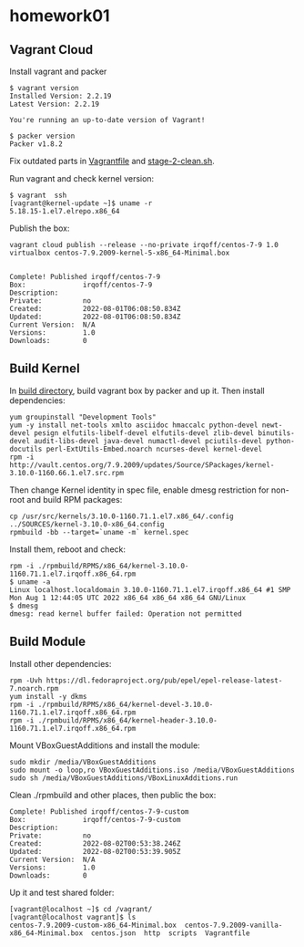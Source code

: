 # homework01

## Vagrant Cloud

Install vagrant and packer
```
$ vagrant version
Installed Version: 2.2.19
Latest Version: 2.2.19
 
You're running an up-to-date version of Vagrant!

$ packer version
Packer v1.8.2
```
Fix outdated parts in [Vagrantfile](./packer/Vagrantfile) and [stage-2-clean.sh](./packer/scripts/stage-2-clean.sh).

Run vagrant and check kernel version:
```
$ vagrant  ssh
[vagrant@kernel-update ~]$ uname -r
5.18.15-1.el7.elrepo.x86_64
```
Publish the box:
```
vagrant cloud publish --release --no-private irqoff/centos-7-9 1.0 virtualbox centos-7.9.2009-kernel-5-x86_64-Minimal.box


Complete! Published irqoff/centos-7-9
Box:              irqoff/centos-7-9
Description:      
Private:          no
Created:          2022-08-01T06:08:50.834Z
Updated:          2022-08-01T06:08:50.834Z
Current Version:  N/A
Versions:         1.0
Downloads:        0
```

## Build Kernel
In [build directory](./build), build vagrant box by packer and up it. Then install dependencies:
```
yum groupinstall "Development Tools"
yum -y install net-tools xmlto asciidoc hmaccalc python-devel newt-devel pesign elfutils-libelf-devel elfutils-devel zlib-devel binutils-devel audit-libs-devel java-devel numactl-devel pciutils-devel python-docutils perl-ExtUtils-Embed.noarch ncurses-devel kernel-devel
rpm -i http://vault.centos.org/7.9.2009/updates/Source/SPackages/kernel-3.10.0-1160.66.1.el7.src.rpm
```
Then change Kernel identity in spec file, enable dmesg restriction for non-root and build RPM packages:
```
cp /usr/src/kernels/3.10.0-1160.71.1.el7.x86_64/.config ../SOURCES/kernel-3.10.0-x86_64.config
rpmbuild -bb --target=`uname -m` kernel.spec
```
Install them, reboot and check:
```
rpm -i ./rpmbuild/RPMS/x86_64/kernel-3.10.0-1160.71.1.el7.irqoff.x86_64.rpm
$ uname -a
Linux localhost.localdomain 3.10.0-1160.71.1.el7.irqoff.x86_64 #1 SMP Mon Aug 1 12:44:05 UTC 2022 x86_64 x86_64 x86_64 GNU/Linux
$ dmesg 
dmesg: read kernel buffer failed: Operation not permitted
```

## Build Module

Install other dependencies:
```
rpm -Uvh https://dl.fedoraproject.org/pub/epel/epel-release-latest-7.noarch.rpm
yum install -y dkms
rpm -i ./rpmbuild/RPMS/x86_64/kernel-devel-3.10.0-1160.71.1.el7.irqoff.x86_64.rpm
rpm -i ./rpmbuild/RPMS/x86_64/kernel-header-3.10.0-1160.71.1.el7.irqoff.x86_64.rpm
```
Mount VBoxGuestAdditions and install the module:
```
sudo mkdir /media/VBoxGuestAdditions
sudo mount -o loop,ro VBoxGuestAdditions.iso /media/VBoxGuestAdditions
sudo sh /media/VBoxGuestAdditions/VBoxLinuxAdditions.run
```
Clean ./rpmbuild and other places, then public the box:
```
Complete! Published irqoff/centos-7-9-custom
Box:              irqoff/centos-7-9-custom
Description:      
Private:          no
Created:          2022-08-02T00:53:38.246Z
Updated:          2022-08-02T00:53:39.905Z
Current Version:  N/A
Versions:         1.0
Downloads:        0
```
Up it and test shared folder:
```
[vagrant@localhost ~]$ cd /vagrant/
[vagrant@localhost vagrant]$ ls
centos-7.9.2009-custom-x86_64-Minimal.box  centos-7.9.2009-vanilla-x86_64-Minimal.box  centos.json  http  scripts  Vagrantfile
```
